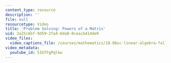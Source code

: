 ```yaml
---
content_type: resource
description: ''
file: null
resourcetype: Video
title: 'Problem Solving: Powers of a Matrix'
uid: 3a25c6bf-9d59-2fa4-6da8-0ceacb414de9
video_files:
  video_captions_file: /courses/mathematics/18-06sc-linear-algebra-fall-2011/least-squares-determinants-and-eigenvalues/diagonalization-and-powers-of-a/problem-solving-powers-of-a-matrix/5IGTFgPqlkw.vtt
video_metadata:
  youtube_id: 5IGTFgPqlkw
---
```

